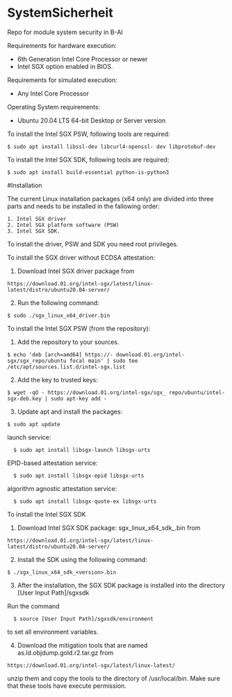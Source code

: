 # SystemSicherheit
Repo for module system security in B-AI

Requirements for hardware execution:
  - 6th Generation Intel Core Processor or newer
  - Intel SGX option enabled in BIOS. 
    
Requirements for simulated execution:
  - Any Intel Core Processor
  
Operating System requirements:
  - Ubuntu 20.04 LTS 64-bit Desktop or Server version

To install the Intel SGX PSW, following tools are required: 
  
    $ sudo apt install libssl-dev libcurl4-openssl- dev libprotobuf-dev 

To install the Intel SGX SDK, following tools are required: 
  
    $ sudo apt install build-essential python-is-python3 

#Installation 

The current Linux installation packages (x64 only) are divided into three parts and needs to be installed in the fallowing order: 
  
    1. Intel SGX driver 
    2. Intel SGX platform software (PSW) 
    3. Intel SGX SDK. 

To install the driver, PSW and SDK you need root privileges.

To install the SGX driver without ECDSA attestation: 
  1. Download Intel SGX driver package from 
    
    https://download.01.org/intel-sgx/latest/linux-latest/distro/ubuntu20.04-server/
  
  2. Run the following command: 
    
    $ sudo ./sgx_linux_x64_driver.bin

To install the Intel SGX PSW (from the repository): 
  1. Add the repository to your sources. 
    
    $ echo 'deb [arch=amd64] https://- download.01.org/intel-sgx/sgx_repo/ubuntu focal main' | sudo tee /etc/apt/sources.list.d/intel-sgx.list 
    
  2. Add the key to trusted keys: 
    
    $ wget -qO - https://download.01.org/intel-sgx/sgx_ repo/ubuntu/intel-sgx-deb.key | sudo apt-key add - 
    
  3. Update apt and install the packages: 
    
    $ sudo apt update 

  launch service:
      
      $ sudo apt install libsgx-launch libsgx-urts 
      
  EPID-based attestation service:
      
      $ sudo apt install libsgx-epid libsgx-urts 

  algorithm agnostic attestation service:
      
      $ sudo apt install libsgx-quote-ex libsgx-urts 

To install the Intel SGX SDK 
  1. Download Intel SGX SDK package: sgx_linux_x64_sdk_<version>.bin from 
    
    https://download.01.org/intel-sgx/latest/linux-latest/distro/ubuntu20.04-server/
  
  2. Install the SDK using the following command: 
    
    $ ./sgx_linux_x64_sdk_<version>.bin 
  
  3. After the installation, the SGX SDK package is installed into the directory [User Input Path]/sgxsdk
    
  Run the command 
      
      $ source [User Input Path]/sgxsdk/environment 
      
  to set all environment variables. 
    
  4. Download the mitigation tools that are named as.ld.objdump.gold.r2.tar.gz from 
  
    https://download.01.org/intel-sgx/latest/linux-latest/
    
  unzip them and copy the tools to the directory of /usr/local/bin. 
  Make sure that these tools have execute permission. 



